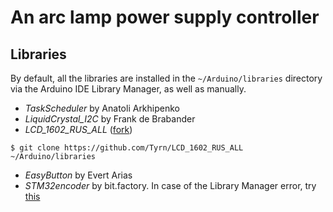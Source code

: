 # An arc lamp power supply controller
## Libraries

By default, all the libraries are installed in the `~/Arduino/libraries`
directory via the Arduino IDE Library Manager, as well as manually.

- *TaskScheduler* by Anatoli Arkhipenko
- *LiquidCrystal_I2C* by Frank de Brabander
- *LCD_1602_RUS_ALL* ([fork](https://github.com/Tyrn/LCD_1602_RUS_ALL))
```
$ git clone https://github.com/Tyrn/LCD_1602_RUS_ALL ~/Arduino/libraries
```
- *EasyButton* by Evert Arias
- *STM32encoder* by bit.factory. In case of the Library Manager error, try
[this](https://forum.arduino.cc/t/dependency-stm32-is-not-available/1195285)
